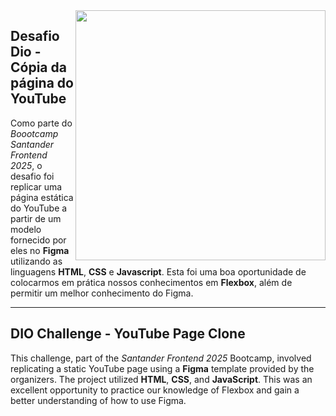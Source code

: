 <img align="right" width="400px" src="https://tse4.mm.bing.net/th/id/OIP.1bnLqtIlTCy_kJHRSJzpggHaHb?pid=Api&P=0&h=180">

## **Desafio Dio - Cópia da página do YouTube**

Como parte do <i>Boootcamp Santander Frontend 2025</i>, o desafio foi replicar uma página estática do YouTube a partir de um modelo fornecido por eles no **Figma**
utilizando as linguagens **HTML**, **CSS** e **Javascript**. Esta foi uma boa oportunidade de colocarmos em prática nossos conhecimentos em **Flexbox**, além de permitir um melhor conhecimento do Figma.
 <hr>

## **DIO Challenge - YouTube Page Clone**

This challenge, part of the <i>Santander Frontend 2025</i> Bootcamp, involved replicating a static YouTube page using a **Figma** template provided by the organizers.
The project utilized **HTML**, **CSS**, and **JavaScript**. This was an excellent opportunity to practice our knowledge of Flexbox and gain a better understanding of how to use Figma.

